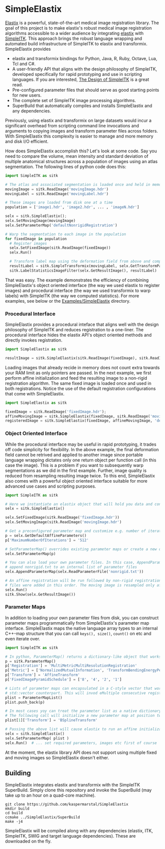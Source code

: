 SimpleElastix
=============

[Elastix](elastix.isi.uu.nl/download/elastix_manual_v4.7.pdf "elastix manual") is a powerful, state-of-the-art medical image registration library. The goal of this project is to make elastix's robust medical image registration algorithms accessible to a wider audience by integrating [elastix](http://elastix.isi.uu.nl/ "Elastix website") with [SimpleITK](https://github.com/SimpleITK/SimpleITK "SimpleITK github repository"). This approach brings the robust language wrapping and automated build infrastructure of SimpleITK to elastix and transformix. SimpleElastix provides

- elastix and transformix bindings for Python, Java, R, Ruby, Octave, Lua, Tcl and C#.
- A user-friendly API that aligns with the design philosophy of SimpleITK, developed specifically for rapid prototyping and use in scripting languages. If you are interested, [The Design of SimpleITK](http://www.ncbi.nlm.nih.gov/pmc/articles/PMC3874546/ "PubMed") is a great read.
- Pre-configured parameter files that should serve as good starting points for new users.
- The complete set of SimpleITK image processing algorithms.
- SuperBuild that automatically compiles and installs SimpleElastix and any dependencies.

Previously, using elastix and transformix on large datasets would incur a significant overhead from scripting command line invocations and arguments to copying images and transform parameter files across folders. With SimpleElastix this complexity is easier to manage and more memory and disk I/O efficient. 

How does SimpleElastix accomplish this? Let's look at some code. Say you need to compare the volume, mean intensity and standard deviation of multiple anatomical structures across a population of images using an atlas segmentation. The following lines of python code does this:

```python
import SimpleITK as sitk

# The atlas and associated segmentation is loaded once and held in memory
movingImage = sitk.ReadImage('movingImage.hdr')
movingLabel = sitk.ReadImage('movingLabel.hdr')

# These images are loaded from disk one at a time
population = ['image1.hdr', 'image2.hdr', ... , 'imageN.hdr']

selx = sitk.SimpleElastix();
selx.SetMovingImage(movingImage)
selx.SetParameterMap('defaultNonrigidRegistration')

# Warp the segmentation to each image in the population
for fixedImage in population
  # Register images
  selx.SetFixedImage(sitk.ReadImage(fixedImage))
  selx.Run()

  # Transform label map using the deformation field from above and compute statistics
  resultLabel = sitk.SimpleTransformix(movingLabel, selx.GetTransformParameters())
  sitk.LabelStatisticsImageFilter(selx.GetResultImage(), resultLabel)
```

That was easy. The example demonstrates the efficiency of combining SimpleElastix's object oriented interface (the way we used elastix to register images) and procedural interface (the way we used transformix to warp labels) with SimpleITK (the way we computed statistics). For more examples, see below or the [Examples/SimpleElastix](https://github.com/kaspermarstal/SimpleElastix/tree/SimpleElastix/Examples/SimpleElastix "SimpleElastix examples") directory. 


### Procedural Interface

SimpleElastix provides a procedural inteface that aligns well with the design philosophy of SimpleITK and reduces registration to a one-liner. The procedural interface hides the elastix API's object oriented methods and directly invokes registration. 

```python
import SimpleElastix as sitk

resultImage = sitk.SimpleElastix(sitk.ReadImage(fixedImage), sitk.ReadImage(movingImage), sitk.ReadParameterFile('pf.txt'))
```

Loading images that already recide in memory does not count extra towards your RAM limit as only pointers are passed. In the next example, we first perform affine initialization and feed the resulting image to a non-rigid registration algorithm. The same fixed image is loaded once and used in both registrations. Notice the use of the default registration configurations that come with SimpleElastix.

```python
import SimpleElastix as sitk

fixedImage = sitk.ReadImage('fixedImage.hdr');
affineMovingImage = sitk.SimpleElastix(fixedImage, sitk.ReadImage('movingImage.hdr'), 'defaultAffineParameterMap')
registeredImage = sitk.SimpleElastix(fixedImage, affineMovingImage, 'defaultNonrigidParameterMap')
```


### Object Oriented Interface

While the procedural interface may be useful in rapid prototyping, it trades off code simplicity for flexibility. In the above example, the final deformation field cannot be retrived and applied to another image since portable language wrapping dictates only one return object per function call (in this case the image). This is a problem if you want to subsequently warp segmentations as we did in the first example. Further, image quality is reduced from resampling resulting image twice. To this end, SimpleElastix also comes with a powerful object oriented interface suitable for more advanced use cases and scripting purposes.

```python
import SimpleITK as sitk

# Here we instantiate an elastix object that will hold you data and configuration
selx = sitk.SimpleElastix()

selx.SetFixedImage(sitk.ReadImage('fixedImage.hdr'))
selx.SetMovingImage(sitk.ReadImage('movingImage.hdr')

# Get a preconfigured parameter map and customize e.g. number of iterations to suit your needs
p = selx.GetDefaultAffineParameters()
p['MaximumNumberOfIterations'] = '512'

# SetParameterMap() overrides existing parameter maps or create a new one if none exist
selx.SetParameterMap(p)

# You can also load your own parameter files. In this case, AppendParameterMap() will
# append nonrigid.txt to an internal list of parameter files
selx.AppendParameterMap(selx.ReadParameterFile('nonrigid.txt'))

# An affine registration will be run followed by non-rigid registration since the parameter
# files were added in this order. The moving image is resampled only after both registrations have run
selx.Run()
sitk.Show(selx.GetResultImage())
```

### Parameter Maps
In addition to loading your own parameter files from disk, you can construct parameter maps programmatically from SimpleElastix's parameter map interface. SimpleElastix maps the native language array types to an internal C++-map structure that you can call `keys(), size()`, `count()` on etc and even iterate over. 

```python
import SimpleITK as sitk

# In python, ParameterMap() returns a dictionary-like object that works as you expect
p = sitk.ParameterMap()
p['Registration'] = 'MultiMetricMultiResolutionRegistration'
p['Metric'] = ['NormalizedMutualInformation', 'TransformBendingEnergyPenalty']
p['Transform'] = 'AffineTransform'
p['FixedImagePyramidSchedule'] = ['8', '4', '2', '1']

# Lists of parameter maps can encapsulated in a C-style vector that works just like its
# std::vector counterpart. This will invod eMultiple consecutive registrations in one go. 
plist = ParameterMapList()
plist.push_back(p)

# In most cases yoy can treat the parameter list as a native dictionary type. 
# The following call will initialize a new parameter map at position two in the list
plist[1]['Transform'] = 'BSplineTransform'

# Passing the above list will cause elastix to run an affine initialization followed by a nonrigid registration
selx = sitk.SimpleElastix()
selx.SetParameterMap( plist ) 
selx.Run()  # ... set required parameters, images etc first of course
```

At the moment, the elastix library API does not support using multiple fixed and moving images so SimpleElastix doesn't either.

Building
--------

SimpleElastix integrates elastix and transformix with the SimpleITK SuperBuild. Simply clone this repository and invoke the SuperBuild (may take up to an hour on a quad-core machine).

```
git clone https://github.com/kaspermarstal/SimpleElastix
mkdir build
cd build
ccmake ../SimpleElastix/SuperBuild
make -j4
```

SimpleElastix will be compiled along with any dependencies (elastix, ITK, SimpleITK, SWIG and target language dependencies). These are downloaded on the fly.
